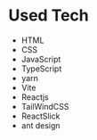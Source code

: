 # Used Tech

- HTML
- CSS
- JavaScript
- TypeScript
- yarn
- Vite
- Reactjs
- TailWindCSS
- ReactSlick
- ant design
